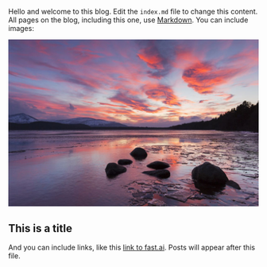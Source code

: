 Hello and welcome to this blog. Edit the `index.md` file to change this content. All pages on the blog, including this one, use [Markdown](https://guides.github.com/features/mastering-markdown/). You can include images:

![Image of fast.ai logo](images/pic.jpg)

## This is a title

And you can include links, like this [link to fast.ai](https://www.fast.ai). Posts will appear after this file. 
